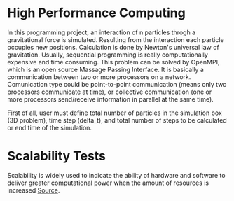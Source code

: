 # High Performance Computing
In this programming project, an interaction of n particles throgh a gravitational force is simulated. Resulting from the interaction each particle occupies new positions. Calculation is done by Newton's universal law of gravitation. Usually, sequential programming is really computationally expensive and time consuming. This problem can be solved by OpenMPI, which is an open source Massage Passing Interface. It is basically a communication between two or more processors on a network. Comunication type could be point-to-point communication (means only two processors communicate at time), or collective communication (one or more processors send/receive information in parallel at the same time). 

First of all, user must define total number of particles in the simulation box (3D problem), time step (delta_t), and total number of steps to be calculated or end time of the simulation. 


# Scalability Tests  
Scalability is widely used to indicate the ability of hardware and software to deliver greater computational power when the amount of resources is increased [Source](https://www.kth.se/blogs/pdc/2018/11/scalability-strong-and-weak-scaling/). 
